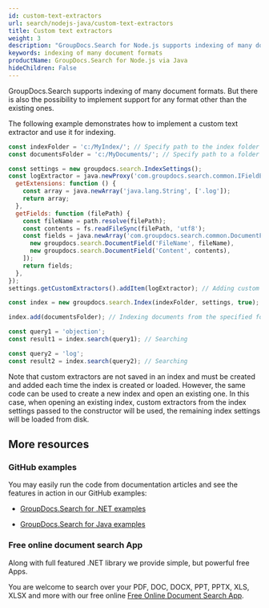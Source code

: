 ```yaml
---
id: custom-text-extractors
url: search/nodejs-java/custom-text-extractors
title: Custom text extractors
weight: 3
description: "GroupDocs.Search for Node.js supports indexing of many document formats. But there is also the possibility to implement support for any format other than the existing ones."
keywords: indexing of many document formats
productName: GroupDocs.Search for Node.js via Java
hideChildren: False
---
```

GroupDocs.Search supports indexing of many document formats. But there is also the possibility to implement support for any format other than the existing ones.

The following example demonstrates how to implement a custom text extractor and use it for indexing.

```javascript
const indexFolder = 'c:/MyIndex/'; // Specify path to the index folder
const documentsFolder = 'c:/MyDocuments/'; // Specify path to a folder containing documents to search

const settings = new groupdocs.search.IndexSettings();
const logExtractor = java.newProxy('com.groupdocs.search.common.IFieldExtractor', {
  getExtensions: function () {
    const array = java.newArray('java.lang.String', ['.log']);
    return array;
  },
  getFields: function (filePath) {
    const fileName = path.resolve(filePath);
    const contents = fs.readFileSync(filePath, 'utf8');
    const fields = java.newArray('com.groupdocs.search.common.DocumentField', [
      new groupdocs.search.DocumentField('FileName', fileName),
      new groupdocs.search.DocumentField('Content', contents),
    ]);
    return fields;
  },
});
settings.getCustomExtractors().addItem(logExtractor); // Adding custom text extractor to the index settings

const index = new groupdocs.search.Index(indexFolder, settings, true); // Creating or loading an index

index.add(documentsFolder); // Indexing documents from the specified folder

const query1 = 'objection';
const result1 = index.search(query1); // Searching

const query2 = 'log';
const result2 = index.search(query2); // Searching
```

Note that custom extractors are not saved in an index and must be created and added each time the index is created or loaded. However, the same code can be used to create a new index and open an existing one. In this case, when opening an existing index, custom extractors from the index settings passed to the constructor will be used, the remaining index settings will be loaded from disk.

## More resources

### GitHub examples

You may easily run the code from documentation articles and see the features in action in our GitHub examples:

*   [GroupDocs.Search for .NET examples](https://github.com/groupdocs-search/GroupDocs.Search-for-.NET)
    
*   [GroupDocs.Search for Java examples](https://github.com/groupdocs-search/GroupDocs.Search-for-Java)
    

### Free online document search App

Along with full featured .NET library we provide simple, but powerful free Apps.

You are welcome to search over your PDF, DOC, DOCX, PPT, PPTX, XLS, XLSX and more with our free online [Free Online Document Search App](https://products.groupdocs.app/search).
